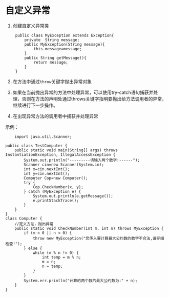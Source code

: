 # 自定义异常

1. 创建自定义异常类

        public class MyException extends Exception{
            private  String message;
            public MyException(String message){
                this.message=message;
            }
            public String getMessage(){
                return message;
            }
        }

2. 在方法中通过`throw`关键字抛出异常对象
3. 如果在当前抛出异常的方法中处理异常，可以使用try-catch语句捕获并处理，否则在方法的声明处通过throws关键字指明要抛出给方法调用者的异常，继续进行下一步操作。
4. 在出现异常方法的调用者中捕获并处理异常

示例：

        import java.util.Scanner;

    public class TestComputer {
        public static void main(String[] args) throws InstantiationException, IllegalAccessException {
            System.out.println("---------请输入两个数字:------");
            Scanner cin=new Scanner(System.in);
            int x=cin.nextInt();
            int y=cin.nextInt();
            Computer Cop=new Computer();
            try {
                Cop.CheckNumber(x, y);
            } catch (MyException e) {
                System.out.println(e.getMessage());
                e.printStackTrace();
            }
        }
    }
    class Computer {
        //定义方法，抛出异常
        public static void CheckNumber(int m, int n) throws MyException {
            if (m < 0 || n < 0) {
                throw new MyException("您传入要计算最大公约数的数字不合法,请仔细检查!");
            } else {
                while (m % n != 0) {
                    int temp = m % n;
                    m = n;
                    n = temp;
                }
            }
            System.err.println("计算的两个数的最大公约数为:" + n);
        }
    }